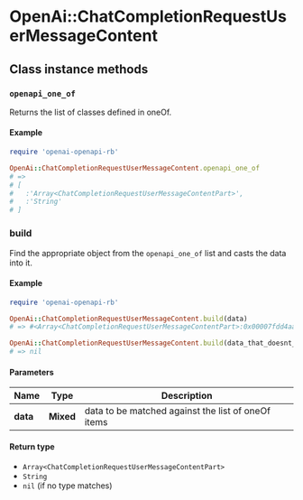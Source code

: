 # OpenAi::ChatCompletionRequestUserMessageContent

## Class instance methods

### `openapi_one_of`

Returns the list of classes defined in oneOf.

#### Example

```ruby
require 'openai-openapi-rb'

OpenAi::ChatCompletionRequestUserMessageContent.openapi_one_of
# =>
# [
#   :'Array<ChatCompletionRequestUserMessageContentPart>',
#   :'String'
# ]
```

### build

Find the appropriate object from the `openapi_one_of` list and casts the data into it.

#### Example

```ruby
require 'openai-openapi-rb'

OpenAi::ChatCompletionRequestUserMessageContent.build(data)
# => #<Array<ChatCompletionRequestUserMessageContentPart>:0x00007fdd4aab02a0>

OpenAi::ChatCompletionRequestUserMessageContent.build(data_that_doesnt_match)
# => nil
```

#### Parameters

| Name | Type | Description |
| ---- | ---- | ----------- |
| **data** | **Mixed** | data to be matched against the list of oneOf items |

#### Return type

- `Array<ChatCompletionRequestUserMessageContentPart>`
- `String`
- `nil` (if no type matches)

